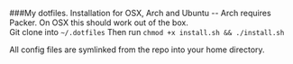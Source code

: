 ###My dotfiles.
Installation for OSX, Arch and Ubuntu -- Arch requires Packer. On OSX this should work out of the box.  
Git clone into `~/.dotfiles`
Then run `chmod +x install.sh && ./install.sh`  

All config files are symlinked from the repo into your home directory.
